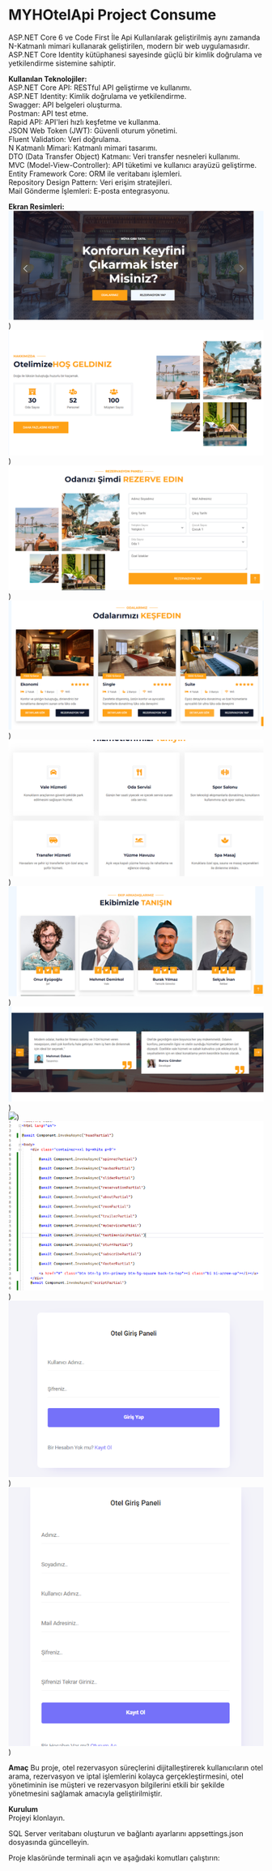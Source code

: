 # MYHOtelApi Project Consume
ASP.NET Core 6 ve Code First İle Api Kullanılarak geliştirilmiş aynı zamanda N-Katmanlı mimari kullanarak geliştirilen, modern bir web uygulamasıdır. ASP.NET Core Identity kütüphanesi sayesinde güçlü bir kimlik doğrulama ve yetkilendirme sistemine sahiptir.
<br>

**Kullanılan Teknolojiler:**<br>
ASP.NET Core API: RESTful API geliştirme ve kullanımı.<br>
ASP.NET Identity: Kimlik doğrulama ve yetkilendirme.<br>
Swagger: API belgeleri oluşturma.<br>
Postman: API test etme.<br>
Rapid API: API'leri hızlı keşfetme ve kullanma.<br>
JSON Web Token (JWT): Güvenli oturum yönetimi.<br>
Fluent Validation: Veri doğrulama.<br>
N Katmanlı Mimari: Katmanlı mimari tasarımı.<br>
DTO (Data Transfer Object) Katmanı: Veri transfer nesneleri kullanımı.<br>
MVC (Model-View-Controller): API tüketimi ve kullanıcı arayüzü geliştirme.<br>
Entity Framework Core: ORM ile veritabanı işlemleri.<br>
Repository Design Pattern: Veri erişim stratejileri.<br>
Mail Gönderme İşlemleri: E-posta entegrasyonu.

**Ekran Resimleri:**<br>
![](https://github.com/eyupogluuu/MyHotelProject/blob/master/Frontend/MyHotelProjectWebUI/hotelekrang/header.PNG))<br>
![](https://github.com/eyupogluuu/MyHotelProject/blob/master/Frontend/MyHotelProjectWebUI/hotelekrang/hakkimizda.PNG))<br>
![](https://github.com/eyupogluuu/MyHotelProject/blob/master/Frontend/MyHotelProjectWebUI/hotelekrang/rezervas.PNG))<br>
![](https://github.com/eyupogluuu/MyHotelProject/blob/master/Frontend/MyHotelProjectWebUI/hotelekrang/rooms.PNG))<br>
![](https://github.com/eyupogluuu/MyHotelProject/blob/master/Frontend/MyHotelProjectWebUI/hotelekrang/hizmetler.PNG))<br>
![](https://github.com/eyupogluuu/MyHotelProject/blob/master/Frontend/MyHotelProjectWebUI/hotelekrang/ekip.PNG))<br>
![](https://github.com/eyupogluuu/MyHotelProject/blob/master/Frontend/MyHotelProjectWebUI/hotelekrang/yorumlar.PNG))<br>
![](https://github.com/eyupogluuu/MyHotelProject/blob/master/Frontend/MyHotelProjectWebUI/hotelekrang/fluentvali..PNG))<br>
![](https://github.com/eyupogluuu/MyHotelProject/blob/master/Frontend/MyHotelProjectWebUI/hotelekrang/viewcomponent.PNG))<br>
![](https://github.com/eyupogluuu/MyHotelProject/blob/master/Frontend/MyHotelProjectWebUI/hotelekrang/otelgiris.PNG))<br>
![](https://github.com/eyupogluuu/MyHotelProject/blob/master/Frontend/MyHotelProjectWebUI/hotelekrang/otelreg.PNG))<br>

**Amaç**
Bu proje, otel rezervasyon süreçlerini dijitalleştirerek kullanıcıların otel arama, rezervasyon ve iptal işlemlerini kolayca gerçekleştirmesini, 
otel yönetiminin ise müşteri ve rezervasyon bilgilerini etkili bir şekilde yönetmesini sağlamak amacıyla geliştirilmiştir.

**Kurulum**
<br>
Projeyi klonlayın. <br>

SQL Server veritabanı oluşturun ve bağlantı ayarlarını appsettings.json dosyasında güncelleyin.<br>

Proje klasöründe terminali açın ve aşağıdaki komutları çalıştırın:
